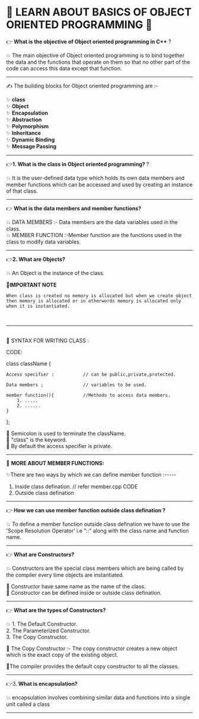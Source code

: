 <h1> 🚀 LEARN ABOUT BASICS OF OBJECT ORIENTED PROGRAMMING 🚀 </h1>

👉<b> What is the objective of Object oriented programming in C++</b> ?

💥 The main objective of Object oriented programming is to bind together the data and the functions that operate on them so that no other part of the code can access this data except that function.

<hr/>

✍ The building blocks for Object oriented programming are :-

✨ <b>class</b></br>
✨ <b>Object</b></br>
✨ <b>Encapsulation</b></br>
✨ <b>Abstraction</b></br>
✨ <b>Polymorphism</b></br>
✨ <b>Inheritance</b></br>
✨ <b>Dynamic Binding</b></br>
✨ <b>Message Passing</b></br>

<hr/>

👉<b>1. What is the class in Object oriented programming? </b> ?

💥 It is the user-defined data type which holds its own data members and member functions which can be accessed and used by creating an instance of that class.

<hr/>

👉<b> What is the data members and member functions? </b>

💥 DATA MEMBERS :- Data members are the data variables used in the class.
<br/>
💥 MEMBER FUNCTION :-Member function are the functions used in the class to modify data variables.

<hr/>

👉<b>2. What are Objects? </b>

💥 An Object is the instance of the class.

📝<b>IMPORTANT NOTE</b></br>

    When class is created no memory is allocated but when we create object then memory is allocated or in otherwords memory is allocated only when it is instantiated.

<br/>

<hr/>
<br/>
🏫 SYNTAX FOR WRITING CLASS :

CODE:

class className {

    Access specifier :           // can be public,private,protected.

    Data members ;               // variables to be used.

    member function(){           //Methods to access data members.
        1. .....
        2. ......
    }

};

📓 Semicolon is used to terminate the className.
<br/>
📓 "class" is the keyword.
<br/>
📓 By default the access specifier is private.

<hr/>

📝 <b> MORE ABOUT MEMBER FUNCTIONS: </b>

✨There are two ways by which we can define member function :-----

1. Inside class defination. // refer member.cpp CODE
2. Outside class defination

<hr/>

👉<b> How we can use member function outside class defination ?</b>

💥 To define a member function outside class defination we have to use the 'Scope Resolution Operator' i.e "::" along with the class name and function name.

<hr/>

👉<b> What are Constructors? </b>

💥 Constructors are the special class members which are being called by the compiler every time objects are instantiated.

📒 Constructor have same name as the name of the class.<br/>
📒 Constructor can be defined inside or outside class defination.<br/>

<hr/>

👉<b> What are the types of Constructors? </b>

💥 1. The Default Constructor.<br/> 2. The Parameterized Constructor.<br/> 3. The Copy Constructor.<br/>

📗 The Copy Constructor :- The copy constructor creates a new object which is the exact copy of the existing object.

📝The compiler provides the default copy constructor to all the classes.

   <!-- The type of constructor CODE is written in constructor.cpp -->

   <hr/>

👉3.<b> What is encapsulation? </b>

💥 encapsulation involves combining similar data and functions into a single unit called a class<br/>

<hr/>